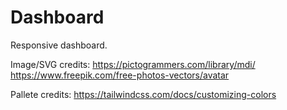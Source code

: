 # Dashboard
Responsive dashboard.

Image/SVG credits: 
https://pictogrammers.com/library/mdi/
https://www.freepik.com/free-photos-vectors/avatar


Pallete credits:
https://tailwindcss.com/docs/customizing-colors